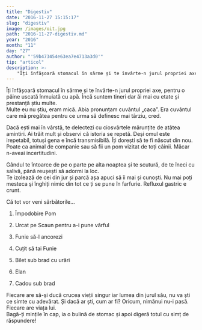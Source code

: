 ```yaml
---
title: "Digestiv"
date: "2016-11-27 15:15:17"
slug: "digestiv"
image: /images/oit.jpg
path: "2016-11-27-digestiv.md"
year: "2016"
month: "11"
day: "27"
author: "'59b473454e63ea7e4713a3d0'"
tip: "articol"
description: >-
    "Îți înfășoară stomacul în sârme și te învârte-n jurul propriei axe, pentru o pâine uscată înmuiată cu apă. Încă suntem tineri dar ăi mai cu etate și prestanță știu multe.Multe eu nu știu, eram mică. "
---
```

<div class="kg-card-markdown"><p dir="ltr">Îți înfășoară stomacul în sârme și te învârte-n jurul propriei axe, pentru o pâine uscată înmuiată cu apă. Încă suntem tineri dar ăi mai cu etate și prestanță știu multe.<br />
Multe eu nu știu, eram mică. Abia pronunțam cuvântul „caca”. Era cuvântul care mă pregătea pentru ce urma să definesc mai târziu, cred.</p>
<p dir="ltr">Dacă ești mai în vârstă, te delectezi cu ciosvârtele mărunțite de atâtea amintiri. Ai trăit mult și observi că istoria se repetă. Deși omul este irepetabil, totuși gena e încă transmisibilă. Îți dorești să te fi născut din nou. Poate ca animal de companie sau să fii un pom vizitat de toți câinii. Măcar n-aveai incertitudini.</p>
<p dir="ltr">Gândul te întoarce de pe o parte pe alta noaptea și te scutură, de te îneci cu salivă, până reușești să adormi la loc.<br />
Te izolează de cei din jur și parcă așa apuci să îi mai și cunoști. Nu mai poți mesteca și înghiți nimic din tot ce ți se pune în farfurie. Refluxul gastric e crunt.</p>
<p dir="ltr">Că tot vor veni sărbătorile...</p>
<ol><li dir="ltr">
<p dir="ltr">Împodobire Pom</p>
</li>
<li dir="ltr">
<p dir="ltr">Urcat pe Scaun pentru a-i pune vârful</p>
</li>
<li dir="ltr">
<p dir="ltr">Funie să-l ancorezi</p>
</li>
<li dir="ltr">
<p dir="ltr">Cuțit să tai Funie</p>
</li>
<li dir="ltr">
<p dir="ltr">Bilet sub brad cu urări</p>
</li>
<li dir="ltr">
<p dir="ltr">Elan</p>
</li>
<li dir="ltr">
<p dir="ltr">Cadou sub brad</p>
</li>
</ol><p dir="ltr">Fiecare are să-și ducă crucea vieții singur iar lumea din jurul său, nu va ști ce simte cu adevărat. Și dacă ar ști, cum ar fi? Oricum, nimănui nu-i pasă. Fiecare are viața lui.<br />
Bagă-ți mințile în cap, ia o bulină de stomac și apoi digeră totul cu simț de răspundere!</p>
</div>
    